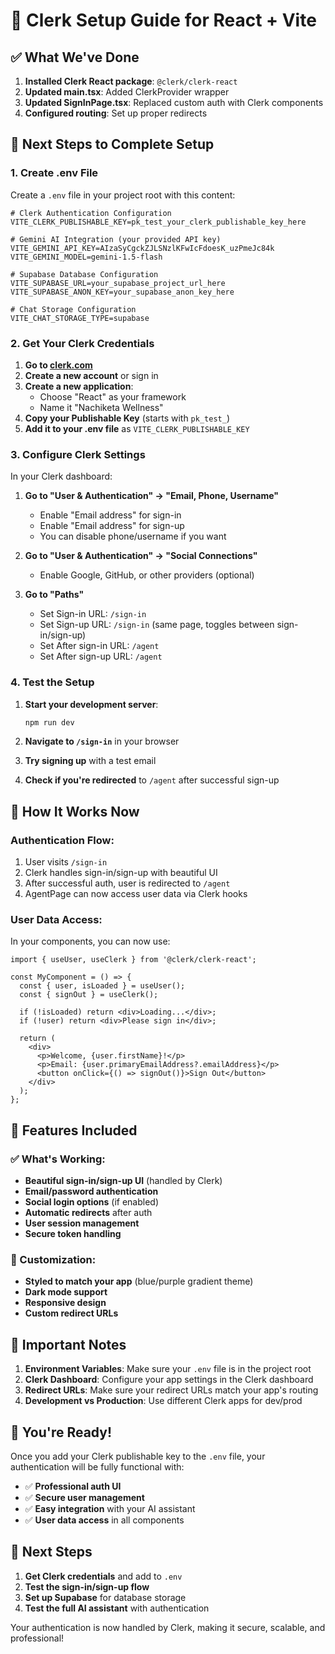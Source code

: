 # 🔐 Clerk Setup Guide for React + Vite

## ✅ **What We've Done**

1. **Installed Clerk React package**: `@clerk/clerk-react`
2. **Updated main.tsx**: Added ClerkProvider wrapper
3. **Updated SignInPage.tsx**: Replaced custom auth with Clerk components
4. **Configured routing**: Set up proper redirects

## 🚀 **Next Steps to Complete Setup**

### **1. Create .env File**

Create a `.env` file in your project root with this content:

```env
# Clerk Authentication Configuration
VITE_CLERK_PUBLISHABLE_KEY=pk_test_your_clerk_publishable_key_here

# Gemini AI Integration (your provided API key)
VITE_GEMINI_API_KEY=AIzaSyCgckZJLSNzlKFwIcFdoesK_uzPmeJc84k
VITE_GEMINI_MODEL=gemini-1.5-flash

# Supabase Database Configuration
VITE_SUPABASE_URL=your_supabase_project_url_here
VITE_SUPABASE_ANON_KEY=your_supabase_anon_key_here

# Chat Storage Configuration
VITE_CHAT_STORAGE_TYPE=supabase
```

### **2. Get Your Clerk Credentials**

1. **Go to [clerk.com](https://clerk.com)**
2. **Create a new account** or sign in
3. **Create a new application**:
   - Choose "React" as your framework
   - Name it "Nachiketa Wellness"
4. **Copy your Publishable Key** (starts with `pk_test_`)
5. **Add it to your .env file** as `VITE_CLERK_PUBLISHABLE_KEY`

### **3. Configure Clerk Settings**

In your Clerk dashboard:

1. **Go to "User & Authentication" → "Email, Phone, Username"**
   - Enable "Email address" for sign-in
   - Enable "Email address" for sign-up
   - You can disable phone/username if you want

2. **Go to "User & Authentication" → "Social Connections"**
   - Enable Google, GitHub, or other providers (optional)

3. **Go to "Paths"**
   - Set Sign-in URL: `/sign-in`
   - Set Sign-up URL: `/sign-in` (same page, toggles between sign-in/sign-up)
   - Set After sign-in URL: `/agent`
   - Set After sign-up URL: `/agent`

### **4. Test the Setup**

1. **Start your development server**:
   ```bash
   npm run dev
   ```

2. **Navigate to `/sign-in`** in your browser
3. **Try signing up** with a test email
4. **Check if you're redirected** to `/agent` after successful sign-up

## 🎯 **How It Works Now**

### **Authentication Flow:**
1. User visits `/sign-in`
2. Clerk handles sign-in/sign-up with beautiful UI
3. After successful auth, user is redirected to `/agent`
4. AgentPage can now access user data via Clerk hooks

### **User Data Access:**
In your components, you can now use:
```tsx
import { useUser, useClerk } from '@clerk/clerk-react';

const MyComponent = () => {
  const { user, isLoaded } = useUser();
  const { signOut } = useClerk();

  if (!isLoaded) return <div>Loading...</div>;
  if (!user) return <div>Please sign in</div>;

  return (
    <div>
      <p>Welcome, {user.firstName}!</p>
      <p>Email: {user.primaryEmailAddress?.emailAddress}</p>
      <button onClick={() => signOut()}>Sign Out</button>
    </div>
  );
};
```

## 🔧 **Features Included**

### **✅ What's Working:**
- **Beautiful sign-in/sign-up UI** (handled by Clerk)
- **Email/password authentication**
- **Social login options** (if enabled)
- **Automatic redirects** after auth
- **User session management**
- **Secure token handling**

### **🎨 Customization:**
- **Styled to match your app** (blue/purple gradient theme)
- **Dark mode support**
- **Responsive design**
- **Custom redirect URLs**

## 🚨 **Important Notes**

1. **Environment Variables**: Make sure your `.env` file is in the project root
2. **Clerk Dashboard**: Configure your app settings in the Clerk dashboard
3. **Redirect URLs**: Make sure your redirect URLs match your app's routing
4. **Development vs Production**: Use different Clerk apps for dev/prod

## 🎉 **You're Ready!**

Once you add your Clerk publishable key to the `.env` file, your authentication will be fully functional with:

- ✅ **Professional auth UI**
- ✅ **Secure user management**
- ✅ **Easy integration** with your AI assistant
- ✅ **User data access** in all components

## 🔄 **Next Steps**

1. **Get Clerk credentials** and add to `.env`
2. **Test the sign-in/sign-up flow**
3. **Set up Supabase** for database storage
4. **Test the full AI assistant** with authentication

Your authentication is now handled by Clerk, making it secure, scalable, and professional!
